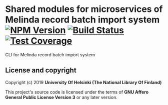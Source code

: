 # Shared modules for microservices of Melinda record batch import system [![NPM Version](https://img.shields.io/npm/v/@natlibfi/melinda-record-import-cli.svg)](https://npmjs.org/package/@natlibfi/melinda-record-import-cli) [![Build Status](https://travis-ci.org/NatLibFi/melinda-record-import-cli.svg)](https://travis-ci.org/NatLibFi/melinda-record-import-cli) [![Test Coverage](https://codeclimate.com/github/NatLibFi/melinda-record-import-cli/badges/coverage.svg)](https://codeclimate.com/github/NatLibFi/melinda-record-import-cli/coverage)

CLI for Melinda record batch import system

## License and copyright

Copyright (c) 2019 **University Of Helsinki (The National Library Of Finland)**

This project's source code is licensed under the terms of **GNU Affero General Public License Version 3** or any later version.
